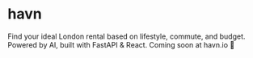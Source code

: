 # havn
Find your ideal London rental based on lifestyle, commute, and budget. Powered by AI, built with FastAPI &amp; React.  Coming soon at havn.io 🚀
